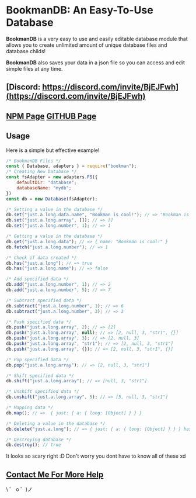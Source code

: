 # BookmanDB: An Easy-To-Use Database

<p><b>BookmanDB</b> is a very easy to use and easily editable database module that allows you to create unlimited amount of unique database files and database childs!</p>
<p><b>BookmanDB</b> also saves your data in a json file so you can access and edit simple files at any time.</p>

## <b>[Discord: https://discord.com/invite/BjEJFwh](https://discord.com/invite/BjEJFwh)</b>

## <b>[NPM Page](https://www.npmjs.com/package/bookman) [GITHUB Page](https://github.com/barbarbar338/bookman)</b>

## Usage

<p>Here is a simple but effective example!</p>

```js
/* BookmanDB Files */
const { Database, adapters } = require("bookman");
/* Creating New Database */
const fsAdapter = new adapters.FS({
    defaultDir: "database";
    databaseName: "mydb";
})
const db = new Database(fsAdapter);

/* Setting a value in the database */
db.set("just.a.long.data.name", "Bookman is cool!"); // => "Bookman is cool!"
db.set("just.a.long.array", []); // => []
db.set("just.a.long.number", 1); // => 1

/* Getting a value in the database */
db.get("just.a.long.data"); // => { name: "Bookman is cool!" }
db.fetch("just.a.long.number"); // => 1

/* Check if data created */
db.has("just.a.long"); // => true
db.has("just.a.long.name"); // => false

/* Add specified data */
db.add("just.a.long.number", 1); // => 2
db.add("just.a.long.number", 5); // => 7

/* Subtract specified data */
db.subtract("just.a.long.number", 1); // => 6
db.subtract("just.a.long.number", 3); // => 3

/* Push specified data */
db.push("just.a.long.array", 2); // => [2]
db.push("just.a.long.array", null); // => [2, null, 3, "str1", {}]
db.push("just.a.long.array", 3); // => [2, null, 3]
db.push("just.a.long.array", "str1"); // => [2, null, 3, "str1"]
db.push("just.a.long.array", {}); // => [2, null, 3, "str1", {}]

/* Pop specified data */
db.pop("just.a.long.array"); // => [2, null, 3, "str1"]

/* Shift specified data */
db.shift("just.a.long.array"); // => [null, 3, "str1"]

/* Unshift specified data */
db.unshift("just.a.long.array", 5); // => [5, null, 3, "str1"]

/* Mapping data */
db.map(); // =>  { just: { a: { long: [Object] } } }

/* Deleting a value in the database */
db.delete("just.a.long"); // => { just: { a: { long: [Object] } } } has been deleted

/* Destroying database */
db.destroy(); // true
```

<p>It looks so scary right :D Don't worry you dont have to know all of these xd</p>

## [Contact Me For More Help](https://www.is-my.fun/ulas)

\ ゜ o ゜)ノ
